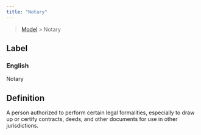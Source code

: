 ```yaml
---
title: "Notary"
---
```


> [Model](../../) > Notary

## Label

### English
Notary


## Definition
A person authorized to perform certain legal formalities, especially to draw up or certify contracts, deeds, and other documents for use in other jurisdictions. 


    
